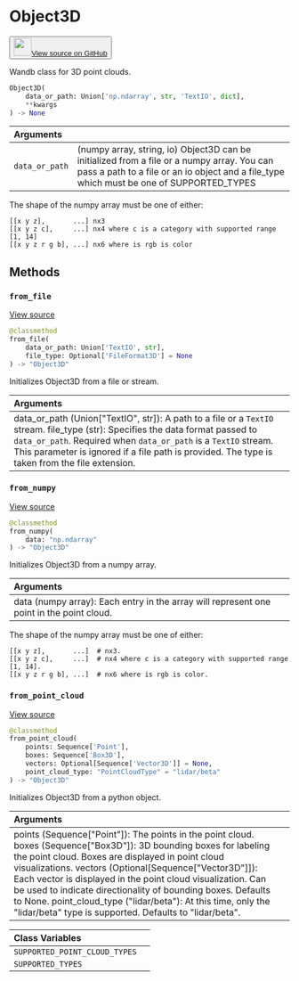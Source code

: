 # Object3D

<p><button style={{display: 'flex', alignItems: 'center', backgroundColor: 'white', border: '1px solid #ddd', padding: '10px', borderRadius: '6px', cursor: 'pointer', boxShadow: '0 2px 3px rgba(0,0,0,0.1)', transition: 'all 0.3s'}}><a href='https://www.github.com/wandb/wandb/tree/v0.17.9/wandb/sdk/data_types/object_3d.py#L190-L466' style={{fontSize: '1.2em', display: 'flex', alignItems: 'center'}}><img src='https://github.githubassets.com/images/modules/logos_page/GitHub-Mark.png' height='32px' width='32px' style={{marginRight: '10px'}}/>View source on GitHub</a></button></p>


Wandb class for 3D point clouds.

```python
Object3D(
    data_or_path: Union['np.ndarray', str, 'TextIO', dict],
    **kwargs
) -> None
```

| Arguments |  |
| :--- | :--- |
|  `data_or_path` |  (numpy array, string, io) Object3D can be initialized from a file or a numpy array. You can pass a path to a file or an io object and a file_type which must be one of SUPPORTED_TYPES |

The shape of the numpy array must be one of either:

```
[[x y z],       ...] nx3
[[x y z c],     ...] nx4 where c is a category with supported range [1, 14]
[[x y z r g b], ...] nx6 where is rgb is color
```

## Methods

### `from_file`

[View source](https://www.github.com/wandb/wandb/tree/v0.17.9/wandb/sdk/data_types/object_3d.py#L336-L353)

```python
@classmethod
from_file(
    data_or_path: Union['TextIO', str],
    file_type: Optional['FileFormat3D'] = None
) -> "Object3D"
```

Initializes Object3D from a file or stream.

| Arguments |  |
| :--- | :--- |
|  data_or_path (Union["TextIO", str]): A path to a file or a `TextIO` stream. file_type (str): Specifies the data format passed to `data_or_path`. Required when `data_or_path` is a `TextIO` stream. This parameter is ignored if a file path is provided. The type is taken from the file extension. |

### `from_numpy`

[View source](https://www.github.com/wandb/wandb/tree/v0.17.9/wandb/sdk/data_types/object_3d.py#L355-L384)

```python
@classmethod
from_numpy(
    data: "np.ndarray"
) -> "Object3D"
```

Initializes Object3D from a numpy array.

| Arguments |  |
| :--- | :--- |
|  data (numpy array): Each entry in the array will represent one point in the point cloud. |

The shape of the numpy array must be one of either:

```
[[x y z],       ...]  # nx3.
[[x y z c],     ...]  # nx4 where c is a category with supported range [1, 14].
[[x y z r g b], ...]  # nx6 where is rgb is color.
```

### `from_point_cloud`

[View source](https://www.github.com/wandb/wandb/tree/v0.17.9/wandb/sdk/data_types/object_3d.py#L386-L420)

```python
@classmethod
from_point_cloud(
    points: Sequence['Point'],
    boxes: Sequence['Box3D'],
    vectors: Optional[Sequence['Vector3D']] = None,
    point_cloud_type: "PointCloudType" = "lidar/beta"
) -> "Object3D"
```

Initializes Object3D from a python object.

| Arguments |  |
| :--- | :--- |
|  points (Sequence["Point"]): The points in the point cloud. boxes (Sequence["Box3D"]): 3D bounding boxes for labeling the point cloud. Boxes are displayed in point cloud visualizations. vectors (Optional[Sequence["Vector3D"]]): Each vector is displayed in the point cloud visualization. Can be used to indicate directionality of bounding boxes. Defaults to None. point_cloud_type ("lidar/beta"): At this time, only the "lidar/beta" type is supported. Defaults to "lidar/beta". |

| Class Variables |  |
| :--- | :--- |
|  `SUPPORTED_POINT_CLOUD_TYPES`<a id="SUPPORTED_POINT_CLOUD_TYPES"></a> |   |
|  `SUPPORTED_TYPES`<a id="SUPPORTED_TYPES"></a> |   |
